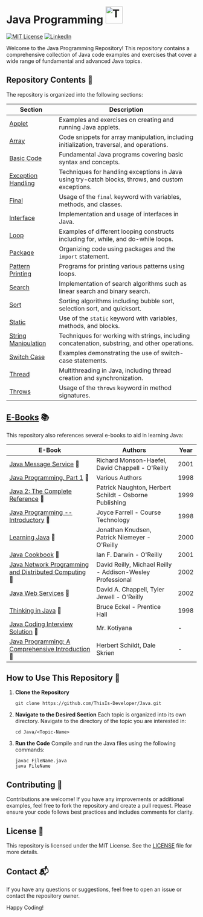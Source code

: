 # Java Programming <img src="https://raw.githubusercontent.com/Tarikul-Islam-Anik/Animated-Fluent-Emojis/master/Emojis/Food/Teacup%20Without%20Handle.png" alt="Teacup Without Handle" width="45" height="45" />
[![MIT License][license-shield]][license-url]
[![LinkedIn][linkedin-shield]][linkedin-url]

Welcome to the Java Programming Repository! This repository contains a comprehensive collection of Java code examples and exercises that cover a wide range of fundamental and advanced Java topics.

## Repository Contents 📂

The repository is organized into the following sections:

| Section | Description |
| --- | --- |
| [Applet](https://github.com/ThisIs-Developer/Java/tree/master/Applet) | Examples and exercises on creating and running Java applets. |
| [Array](https://github.com/ThisIs-Developer/Java/tree/master/Array) | Code snippets for array manipulation, including initialization, traversal, and operations. |
| [Basic Code](https://github.com/ThisIs-Developer/Java/tree/master/Basic%20Code) | Fundamental Java programs covering basic syntax and concepts. |
| [Exception Handling](https://github.com/ThisIs-Developer/Java/tree/master/Exception%20Handling) | Techniques for handling exceptions in Java using try-catch blocks, throws, and custom exceptions. |
| [Final](https://github.com/ThisIs-Developer/Java/tree/master/Final) | Usage of the `final` keyword with variables, methods, and classes. |
| [Interface](https://github.com/ThisIs-Developer/Java/tree/master/Interface) | Implementation and usage of interfaces in Java. |
| [Loop](https://github.com/ThisIs-Developer/Java/tree/master/Loop) | Examples of different looping constructs including for, while, and do-while loops. |
| [Package](https://github.com/ThisIs-Developer/Java/tree/master/Package) | Organizing code using packages and the `import` statement. |
| [Pattern Printing](https://github.com/ThisIs-Developer/Java/tree/master/Pattern%20Printing) | Programs for printing various patterns using loops. |
| [Search](https://github.com/ThisIs-Developer/Java/tree/master/Search) | Implementation of search algorithms such as linear search and binary search. |
| [Sort](https://github.com/ThisIs-Developer/Java/tree/master/Sort) | Sorting algorithms including bubble sort, selection sort, and quicksort. |
| [Static](https://github.com/ThisIs-Developer/Java/tree/master/Static) | Use of the `static` keyword with variables, methods, and blocks. |
| [String Manipulation](https://github.com/ThisIs-Developer/Java/tree/master/String%20Manipulation) | Techniques for working with strings, including concatenation, substring, and other operations. |
| [Switch Case](https://github.com/ThisIs-Developer/Java/tree/master/Switch%20case) | Examples demonstrating the use of switch-case statements. |
| [Thread](https://github.com/ThisIs-Developer/Java/tree/master/Thread) | Multithreading in Java, including thread creation and synchronization. |
| [Throws](https://github.com/ThisIs-Developer/Java/tree/master/Throws) | Usage of the `throws` keyword in method signatures. |

## [E-Books](https://github.com/ThisIs-Developer/Java/tree/main/E-Book) 📚

This repository also references several e-books to aid in learning Java:

| E-Book | Authors | Year |
| --- | --- | --- |
| [Java Message Service](https://github.com/ThisIs-Developer/Java/blob/main/E-Book/(O'Reilly%20Java%20Series)%20Richard%20Monson-Haefel%2C%20David%20Chappell%20-%20Java%20Message%20Service-O'Reilly%20(2001)%20-%20Library%20JISCE.pdf) 📖 | Richard Monson-Haefel, David Chappell - O'Reilly | 2001 |
| [Java Programming. Part 1](https://github.com/ThisIs-Developer/Java/blob/main/E-Book/Various%20-%20Java%20Programming.%20Part%201%20(1998)%20-%20Library%20JISCE.pdf) 📖 | Various Authors | 1998 |
| [Java 2: The Complete Reference](https://github.com/ThisIs-Developer/Java/blob/main/E-Book/Patrick%20Naughton%2C%20Herbert%20Schildt%20-%20Java%202_%20The%20complete%20reference-Osborne%20Publishing%20(1999)%20-%20Library%20JISCE.pdf) 📖 | Patrick Naughton, Herbert Schildt - Osborne Publishing | 1999 |
| [Java Programming -- Introductory](https://github.com/ThisIs-Developer/Java/blob/main/E-Book/Joyce%20Farrell%20-%20Java%20Programming%20--%20Introductory-Course%20Technology%20(1998)%20-%20Library%20JISCE.pdf) 📖 | Joyce Farrell - Course Technology | 1998 |
| [Learning Java](https://github.com/ThisIs-Developer/Java/blob/main/E-Book/(The%20Java%20series)%20Jonathan%20Knudsen%2C%20Patrick%20Niemeyer%20-%20Learning%20Java-O'Reilly%20(2000)%20-%20Library%20JISCE.pdf) 📖 | Jonathan Knudsen, Patrick Niemeyer - O'Reilly | 2000 |
| [Java Cookbook](https://github.com/ThisIs-Developer/Java/blob/main/E-Book/Ian%20F.%20Darwin%20-%20Java%20Cookbook-O'Reilly%20(2001)%20-%20Library%20JISCE.pdf) 📖 | Ian F. Darwin - O'Reilly | 2001 |
| [Java Network Programming and Distributed Computing](https://github.com/ThisIs-Developer/Java/blob/main/E-Book/David%20Reilly%2C%20Michael%20Reilly%20-%20Java%20Network%20Programming%20and%20Distributed%20Computing-Addison-Wesley%20Professional%20(2002)%20-%20Library%20JISCE.pdf) 📖 | David Reilly, Michael Reilly - Addison-Wesley Professional | 2002 |
| [Java Web Services](https://github.com/ThisIs-Developer/Java/blob/main/E-Book/David%20A.%20Chappell%2C%20Tyler%20Jewell%20-%20Java%20Web%20Services-O'Reilly%20(2002)%20-%20Library%20JISCE.pdf) 📖 | David A. Chappell, Tyler Jewell - O'Reilly | 2002 |
| [Thinking in Java](https://github.com/ThisIs-Developer/Java/blob/main/E-Book/Bruce%20Eckel%20-%20Thinking%20in%20Java-Prentice%20Hall%20(1998)%20-%20Library%20JISCE.pdf) 📖 | Bruce Eckel - Prentice Hall | 1998 |
| [Java Coding Interview Solution](https://github.com/ThisIs-Developer/Java/blob/main/E-Book/JavaCodingInterviewSolutionbyMr.Kotiyana-1%20-%20HR%20JISCE.pdf) 📖 | Mr. Kotiyana | - |
| [Java Programming: A Comprehensive Introduction](https://github.com/ThisIs-Developer/Java/blob/main/E-Book/Java%20Programming%20A%20Comprehensive%20Introduction%20by%20Herbert%20Schildt%20Dale%20Skrien%20(z-lib.org)%20-%20Copy%20(2).pdf) 📖 | Herbert Schildt, Dale Skrien | - |

## How to Use This Repository 🚀

1. **Clone the Repository**
    ```
    git clone https://github.com/ThisIs-Developer/Java.git
    ```
2. **Navigate to the Desired Section**
    Each topic is organized into its own directory. Navigate to the directory of the topic you are interested in:
    ```
    cd Java/<Topic-Name>
    ```

3. **Run the Code**
    Compile and run the Java files using the following commands:
    ```
    javac FileName.java
    java FileName
    ```

## Contributing 🤝

Contributions are welcome! If you have any improvements or additional examples, feel free to fork the repository and create a pull request. Please ensure your code follows best practices and includes comments for clarity.

## License 📜

This repository is licensed under the MIT License. See the [LICENSE](LICENSE) file for more details.

## Contact 📬

If you have any questions or suggestions, feel free to open an issue or contact the repository owner.

Happy Coding!

[license-shield]: https://img.shields.io/badge/License-MIT-red.svg
[license-url]: https://github.com/ThisIs-Developer/Java/blob/main/LICENSE
[linkedin-shield]: https://img.shields.io/badge/-LinkedIn-black.svg?style=flat&logo=linkedin&colorB=blue
[linkedin-url]: https://www.linkedin.com/in/baivabsarkar/

